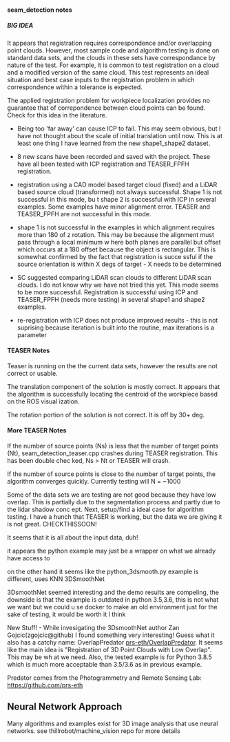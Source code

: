#### seam_detection notes

##### BIG IDEA
 It appears that registration requires correspondence and/or overlapping point clouds. However, most sample code and algorithm testing is done on standard data sets, and the clouds in these sets have correspondance by nature of the test. For example, it is common to test registration on a cloud and a modified version of the same cloud. This test represents an ideal situation and best case inputs to the registration problem in which correspondence within a tolerance is expected.
 
 The applied registration problem for workpiece localization provides no guarantee that of correpondence between cloud points can be found. Check for this idea in the literature.

 
 - Being too 'far away' can cause ICP to fail. This may seem obvious, but I have not thought about the scale of initial translation until now. This is at least one thing I     have  learned from the new shape1_shape2 dataset.
 
 - 8 new scans have been recorded and saved with the project. These have all been tested with ICP registration and TEASER_FPFH registration.
 
 - registration using a CAD model based target cloud (fixed) and a LiDAR based source cloud (transformed) not always successful. Shape 1 is not successful in this mode, bu    t shape 2 is successful with ICP in several examples.  Some examples have minor alignment error. TEASER and TEASER_FPFH are not successful in this mode.
 
 - shape 1 is not successful in the examples in which alignment requires more than 180 of z rotation. This may be because the alignment must pass through a local minimum w    here both planes are parallel but offset which occurs at a 180 offset because the object is rectangular. This is somewhat confirmed by the fact that registration is succe    ssful if the source orientation is within X degs of target - X needs to be determined
 
 - SC suggested comparing LiDAR scan clouds to different LiDAR scan clouds. I do not know why we have not tried this yet. This mode seems to be more successful.     Registration is successful using ICP and TEASER_FPFH (needs more testing) in several shape1 and shape2 examples.
 
 - re-registration with ICP does not produce improved results - this is not suprising because iteration is built into the routine, max iterations is a parameter
 

 #### TEASER Notes
 
 Teaser is running on the the current data sets, however the results are not correct or usable.
 
 The translation component of the solution is mostly correct. It appears that the algorithm is successfully locating the centroid of the workpiece based on the ROS  visual    ization.
 
 The rotation portion of the solution is not correct. It is off by 30+ deg.
 
  
 #### More TEASER Notes
 
 If the number of source points (Ns) is less that the number of target points (Nt), seam_detection_teaser.cpp crashes during TEASER registration. This has been double chec    ked, Ns > Nt or TEASER will crash.
 
 If the number of source points is close to the number of target points, the algorithm converges quickly. Currently testing will N = ~1000
 
 Some of the data sets we are testing are not good because they have low overlap. This is partially due to the segmentation process and partly due to the lidar shadow conc    ept. Next, setup/find a ideal case for algorithm testing. I have a hunch that TEASER is working, but the data we are giving it is not great. CHECKTHISSOON!
 
 It seems that it is all about the input data, duh!
 
 it appears the python example may just be a wrapper on what we already have access to
 
 on the other hand it seems like the python_3dsmooth.py example is different, uses KNN 3DSmoothNet
 
 3DsmoothNet seemed interesting and the demo results are compeling, the downside is that the example is outdated in python 3.5,3.6, this is not what we want but we could u    se docker to make an old environment just for the sake of testing, it would be worth it I think
 
 New Stuff! - While invesigating the 3DsmoothNet author Zan Gojcic(zgojcic@github) I found something very interesting! Guess what it also has a catchy name: OverlapPredator [prs-eth/OverlapPredator](https://github.com/prs-eth/OverlapPredator). It seems like the main idea is "Registration of 3D Point Clouds with Low Overlap". This may be wh    at we need. Also, the tested example is for Python 3.8.5 which is much more acceptable than 3.5/3.6 as in previous example.
 
 Predator comes from the Photogrammetry and Remote Sensing Lab: https://github.com/prs-eth
 

## Neural Network Approach

Many algorithms and examples exist for 3D image analysis that use neural networks.
see thillrobot/machine_vision repo for more details
